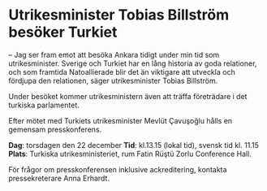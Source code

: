 # Utrikesminister Tobias Billström besöker Turkiet

– Jag ser fram emot att besöka Ankara tidigt under min tid som utrikesminister. Sverige och Turkiet har en lång historia av goda relationer, och som framtida Natoallierade blir det än viktigare att utveckla och fördjupa den relationen, säger utrikesminister Tobias Billström.

Under besöket kommer utrikesministern även att träffa företrädare i det turkiska parlamentet.

Efter mötet med Turkiets utrikesminister Mevlüt Çavuşoğlu hålls en gemensam presskonferens.

**Dag**: torsdagen den 22 december
**Tid**: kl.13.15 (lokal tid), svensk tid kl. 11.15
**Plats**: Turkiska utrikesministeriet, rum Fatin Rüştü Zorlu Conference Hall.

För frågor om presskonferensen inklusive ackreditering, kontakta pressekreterare Anna Erhardt.
